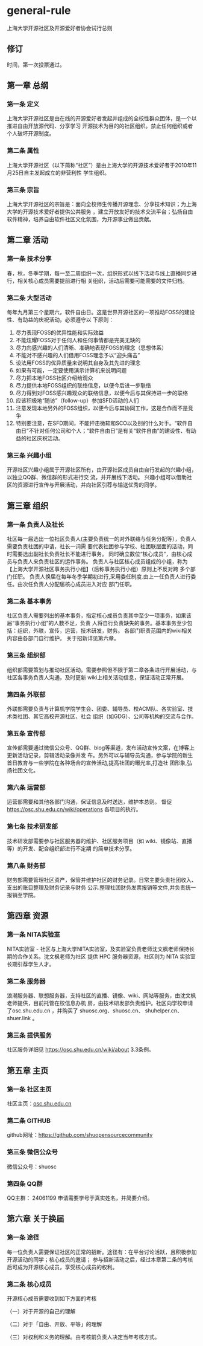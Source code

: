 # general-rule
上海大学开源社区及开源爱好者协会试行总则

## 修订

时间，第一次投票通过。

## 第一章 总纲

### 第一条 定义

上海大学开源社区是由在线的开源爱好者发起并组成的全校性群众团体，是一个以推进自由开放源代码、分享学习
开源技术为目的的社区组织。禁止任何组织或者个人破坏开源制度。

### 第二条 属性

上海大学开源社区（以下简称“社区”）是由上海大学的开源技术爱好者于2010年11月25日自主发起成立的非营利性
学生组织。

### 第三条 宗旨

上海大学开源社区的宗旨是：面向全校师生传播开源理念、分享技术知识；为上海大学的开源技术爱好者提供公共服务
，建立开放友好的技术交流平台；弘扬自由软件精神，培养自由软件社区文化氛围，为开源事业做出贡献。

## 第二章 活动

### 第一条 技术分享

春，秋，冬季学期，每一至二周组织一次，组织形式以线下活动与线上直播同步进行，相关核心成员需要提前进行相
关组织，活动后需要可能需要的文件归档。

### 第二条 大型活动

每年九月第三个星期六，软件自由日。这是世界开源社区的一项推动FOSS的建设性、有助益的庆祝活动，必须遵守以
下原则：

1. 尽力表现FOSS的优异性能和实际效益
2. 不能炫耀FOSS对于任何人和任何事情都是完美无缺的
3. 尽力向感兴趣的人们清晰、准确地表现FOSS的理念（思想体系）
4. 不能对不感兴趣的人们借用FOSS理念予以“迎头痛击”
5. 设法用FOSS的优异质量来说明其自身及其先进的理念
6. 如果有可能，一定要使用演示计算机来说明问题
7. 尽力把本地FOSS社区介绍给观众
8. 尽力提供本地FOSS组织的联络信息，以便今后进一步联络
9. 尽力得到对FOSS感兴趣观众的联络信息，以便今后与其保持进一步的联络
10. 应该积极地“随访”（follow-up）参加SFD活动的人们
11. 注意发现本地另外的FOSS组织，以便今后与其协同工作，这是合作而不是竞争
12. 特别要注意，在SFD期间，不能抨击微软和SCO以及别的什么对手。“软件自由日”不针对任何公司和个人；“软件自由日”是有关“软件自由”的建设性、有助益的社区庆祝活动。

### 第三条 兴趣小组

开源社区兴趣小组属于开源社区所有，由开源社区成员自由自行发起的兴趣小组，以独立QQ群、微信群的形式进行交
流，并开展线下活动。 兴趣小组可以借助社区的资源进行宣传与开展活动，并向社区引荐与输送优秀的同学。

## 第三章 组织

### 第一条 负责人及社长

社区每一届选出一位社区负责人(主要负责统一的对外联络与任务分配等），负责人需要负责社团的申请，社长一词需
要代表社团参与学校、社团联层面的活动，同时需要选出副社长负责社长不能进行事务。
同时确立数位“核心成员”，由核心成员与负责人来负责社区的运作事务。
负责人与社区核心成员组成的小组，称为【上海大学开源社区事务执行小组】（后称事务执行小组）原则上不反对跨
多个部门任职。
负责人换届在每年冬季学期初进行,采用委任制度.由上一任负责人进行委任。由次任负责人分配届核心成员进入对应
部门任职。

### 第二条 基本事务

社区负责人需要列出的基本事务，指定核心成员负责其中至少一项事务，如果该届“事务执行小组”的人数不足，负责
人将自行负责缺失的事务。基本事务至少包括：组织，外联，宣传，运营，技术研发，财务。
各部门职责范围内的wiki相关内容由各部门自行维护。
关于招新详见第六章。

### 第三条 组织部

组织部需要策划与推动社区活动。需要参照但不限于第二章各条进行开展活动，与社区各事务负责人沟通，及时更新
wiki上相关活动信息，保证活动正常开展。

### 第四条 外联部

外联部需要负责与计算机学院学生会、团委、辅导员、校ACM队、各实验室、技术类社团、其它高校开源社区、社会
组织（如GDG）、公司等机构的交流与合作。

### 第五条 宣传部

宣传部需要通过微信公众号、QQ群、blog等渠道，发布活动宣传文案，在博客上更新活动记录，剪辑活动录像并发
布。另外可以与辅导员沟通，参与学院的新生首日教育与一些学院在各种场合的宣传活动,提高社团的曝光率,打造社
团形象,弘扬社团文化。

### 第六条 运营部

运营部需要和其他各部门沟通，保证信息及时送达，维护本总则。 
督促 https://osc.shu.edu.cn/wiki/operations 各项目的执行。

### 第七条 技术研发部

技术研发部需要参与社区服务器的维护、社区服务项目（如 wiki、镜像站、直播等）的开发、配合组织部进行不定期
的简单技术分享。

### 第八条 财务部

财务部需要管理社区资产，保管并维护社区的财务记录。日常主要负责社团收入、支出的账目整理及财务记录与财务
公示.整理社团财务发票报销等文件,并负责统一报销至学院。

## 第四章 资源

### 第一条 NITA实验室

NITA实验室 - 社区与上海大学NITA实验室，及实验室负责老师沈文枫老师保持长期的合作关系。沈文枫老师为社区
提供 HPC 服务器资源，社区则为 NITA 实验室长期引荐学生人才。

### 第二条 服务器

浪潮服务器、联想服务器，支持社区的直播、镜像、wiki、网站等服务，由沈文枫老师提供，目前托管在校信息办机
房，由技术研发部负责维护。社区向学校申请了osc.shu.edu.cn ，并购买了 shuosc.org、shuosc.cn、
shuhelper.cn、shuer.link 。

### 第三条 提供服务

社区服务详细见 https://osc.shu.edu.cn/wiki/about 3.3条例。

## 第五章 主页

### 第一条 社区主页

社区主页：[osc.shu.edu.cn](https://osc.shu.edu.cn)

### 第二条 GITHUB

github网址：https://github.com/shuopensourcecommunity

### 第三条 微信公众号

微信公众号：shuosc

### 第四条 QQ群

QQ主群： 24061199 申请需要学号于真实姓名，并简要介绍。

## 第六章 关于换届

### 第一条 途径

每一位负责人需要保证社区的正常的招新。途径有：在平台讨论活跃，且积极参加开源活动的同学；核心成员的邀请；
参与招新活动之后，经过本章第二条的考核后可成为开源核心成员，享受核心成员的权利。

### 第二条 核心成员

开源核心成员需要收到如下方面的考核

（一）对于开源的自己的理解

（二）对于「自由、开放、平等」的理解

（三）对权利和义务的理解。由考核前负责人决定当年考核方式。